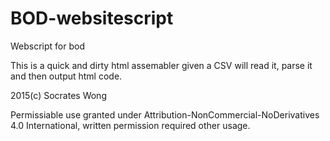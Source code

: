 # BOD-websitescript

Webscript for bod

This is a quick and dirty html assemabler given a CSV will read it, parse it and then output html code.  


2015(c) Socrates Wong

Permissiable use granted under Attribution-NonCommercial-NoDerivatives 4.0 International, written permission required other usage.   
